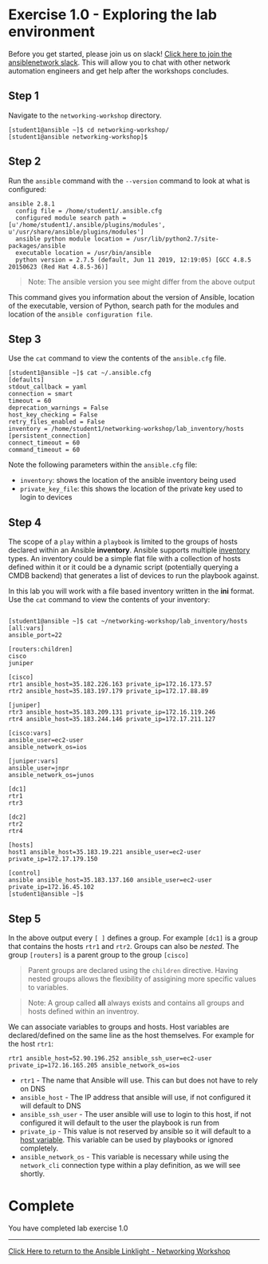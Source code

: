 # Exercise 1.0 - Exploring the lab environment

Before you get started, please join us on slack! [Click here to join the ansiblenetwork slack](https://join.slack.com/t/ansiblenetwork/shared_invite/enQtMzEyMTcxMTE5NjM3LWIyMmQ4YzNhYTA4MjA2OTRhZDQzMTZkNWZlN2E3NzhhMWQ5ZTdmNmViNjk2M2JkYzJjODhjMjVjMGUxZjc2MWE).  This will allow you to chat with other network automation engineers and get help after the workshops concludes.

## Step 1

Navigate to the `networking-workshop` directory.

```
[student1@ansible ~]$ cd networking-workshop/
[student1@ansible networking-workshop]$
```

## Step 2

Run the `ansible` command with the `--version` command to look at what is configured:


```
ansible 2.8.1
  config file = /home/student1/.ansible.cfg
  configured module search path = [u'/home/student1/.ansible/plugins/modules', u'/usr/share/ansible/plugins/modules']
  ansible python module location = /usr/lib/python2.7/site-packages/ansible
  executable location = /usr/bin/ansible
  python version = 2.7.5 (default, Jun 11 2019, 12:19:05) [GCC 4.8.5 20150623 (Red Hat 4.8.5-36)]
```

> Note: The ansible version you see might differ from the above output

This command gives you information about the version of Ansible, location of the executable, version of Python, search path for the modules and location of the `ansible configuration file`.

## Step 3

Use the `cat` command to view the contents of the `ansible.cfg` file.

```
[student1@ansible ~]$ cat ~/.ansible.cfg
[defaults]
stdout_callback = yaml
connection = smart
timeout = 60
deprecation_warnings = False
host_key_checking = False
retry_files_enabled = False
inventory = /home/student1/networking-workshop/lab_inventory/hosts
[persistent_connection]
connect_timeout = 60
command_timeout = 60
```

Note the following parameters within the `ansible.cfg` file:

 - `inventory`: shows the location of the ansible inventory being used
 - `private_key_file`: this shows the location of the private key used to login to devices

## Step 4

The scope of a `play` within a `playbook` is limited to the groups of hosts declared within an Ansible **inventory**. Ansible supports multiple [inventory](http://docs.ansible.com/ansible/latest/intro_inventory.html) types. An inventory could be a simple flat file with a collection of hosts defined within it or it could be a dynamic script (potentially querying a CMDB backend) that generates a list of devices to run the playbook against.

In this lab you will work with a file based inventory written in the **ini** format. Use the `cat` command to view the contents of your inventory:


```

[student1@ansible ~]$ cat ~/networking-workshop/lab_inventory/hosts
[all:vars]
ansible_port=22

[routers:children]
cisco
juniper

[cisco]
rtr1 ansible_host=35.182.226.163 private_ip=172.16.173.57
rtr2 ansible_host=35.183.197.179 private_ip=172.17.88.89

[juniper]
rtr3 ansible_host=35.183.209.131 private_ip=172.16.119.246
rtr4 ansible_host=35.183.244.146 private_ip=172.17.211.127

[cisco:vars]
ansible_user=ec2-user
ansible_network_os=ios

[juniper:vars]
ansible_user=jnpr
ansible_network_os=junos

[dc1]
rtr1
rtr3

[dc2]
rtr2
rtr4

[hosts]
host1 ansible_host=35.183.19.221 ansible_user=ec2-user private_ip=172.17.179.150

[control]
ansible ansible_host=35.183.137.160 ansible_user=ec2-user private_ip=172.16.45.102
[student1@ansible ~]$

```

## Step 5

In the above output every `[ ]` defines a group. For example `[dc1]` is a group that contains the hosts `rtr1` and `rtr2`. Groups can also be _nested_. The group `[routers]` is a parent group to the group `[cisco]`

> Parent groups are declared using the `children` directive. Having nested groups allows the flexibility of assigining more specific values to variables.


> Note: A group called **all** always exists and contains all groups and hosts defined within an inventroy.


We can associate variables to groups and hosts. Host variables are declared/defined on the same line as the host themselves. For example for the host `rtr1`:

```
rtr1 ansible_host=52.90.196.252 ansible_ssh_user=ec2-user private_ip=172.16.165.205 ansible_network_os=ios

```

 - `rtr1` - The name that Ansible will use.  This can but does not have to rely on DNS
 - `ansible_host` - The IP address that ansible will use, if not configured it will default to DNS
 - `ansible_ssh_user` - The user ansible will use to login to this host, if not configured it will default to the user the playbook is run from
 - `private_ip` - This value is not reserved by ansible so it will default to a [host variable](http://docs.ansible.com/ansible/latest/intro_inventory.html#host-variables).  This variable can be used by playbooks or ignored completely.
- `ansible_network_os` - This variable is necessary while using the `network_cli` connection type within a play definition, as we will see shortly.

# Complete

You have completed lab exercise 1.0

---
[Click Here to return to the Ansible Linklight - Networking Workshop](../../README.md)
